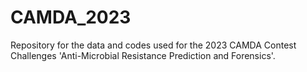 # CAMDA_2023
Repository for the data and codes used for the 2023 CAMDA Contest Challenges 'Anti-Microbial Resistance Prediction and Forensics'. 
